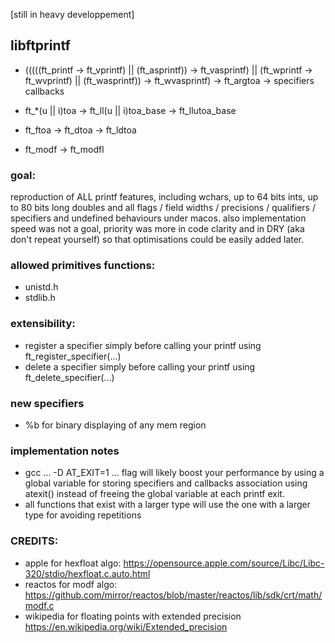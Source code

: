 [still in heavy developpement]

## libftprintf
* (((((ft_printf -> ft_vprintf) || (ft_asprintf)) ->  ft_vasprintf) || (ft_wprintf -> ft_wvprintf) || (ft_wasprintf)) ->  ft_wvasprintf) -> ft_argtoa -> specifiers callbacks 

* ft_*(u || i)toa -> ft_ll(u || i)toa_base -> ft_llutoa_base
* ft_ftoa -> ft_dtoa -> ft_ldtoa 
* ft_modf -> ft_modfl 

### goal: 

reproduction of ALL printf features, including wchars, up to 64 bits ints, up to 80 bits long doubles and all flags / field widths / precisions / qualifiers / specifiers and undefined behaviours under macos.
also implementation speed was not a goal, priority was more in code clarity and in DRY (aka don't repeat yourself) so that optimisations could be easily added later.

### allowed primitives functions:
* unistd.h
* stdlib.h

### extensibility:

* register a specifier simply before calling your printf using ft_register_specifier(...)
* delete a specifier simply before calling your printf using ft_delete_specifier(...)

### new specifiers
* %b for binary displaying of any mem region

### implementation notes
* gcc ... -D AT_EXIT=1 ... flag will likely boost your performance by using a global variable for storing specifiers and callbacks association using atexit() instead of freeing the global variable at each printf exit.
* all functions that exist with a larger type will use the one with a larger type for avoiding repetitions 

### CREDITS:

- apple for hexfloat algo: https://opensource.apple.com/source/Libc/Libc-320/stdio/hexfloat.c.auto.html
- reactos for modf algo: https://github.com/mirror/reactos/blob/master/reactos/lib/sdk/crt/math/modf.c
- wikipedia for floating points with extended precision https://en.wikipedia.org/wiki/Extended_precision
